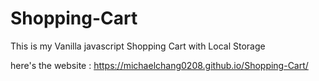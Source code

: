 # Shopping-Cart

This is my Vanilla javascript Shopping Cart with Local Storage 

here's the website : https://michaelchang0208.github.io/Shopping-Cart/
